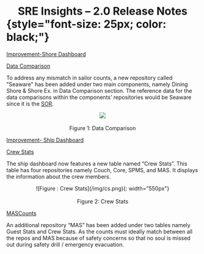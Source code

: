 # <center> SRE Insights – 2.0 Release Notes  </center> {style="font-size: 25px; color: black;"}
 

<u>Improvement-Shore Dashboard</u>

<u>Data Comparison</u>

To address any mismatch in sailor counts, a new repository called "Seaware" has been added under two main components, namely Dining Shore & Shore Ex. in Data Comparison section. 
The reference data for the data comparisons within the components’ repositories would be Seaware since it is the [SOR](/sre_manual/global_glossary/#sor "System of Record").

 <center><img src="/img/Picture 1.png"></center>      <center>Figure 1: Data Comparison</center>

<u>Improvement- Ship Dashboard</u>

<u>Crew Stats</u>

The ship dashboard now features a new table named “Crew Stats”. This table has four repositories namely Couch, Core, SPMS, and MAS. It displays the information about the crew members. 

<center>![Figure : Crew Stats](/img/cs.png){: width="550px"}</center>  <center>Figure 2: Crew Stats</center>

<u>[MAS](/sre_manual/global_glossary/#mas "Mobile Assembly Suite")Counts</u>

An additional repository “MAS” has been added under two tables namely Guest Stats and Crew Stats. As the counts must ideally match between all the repos and MAS because of safety concerns so that no soul is missed out during safety drill / emergency evacuation. 


 




 